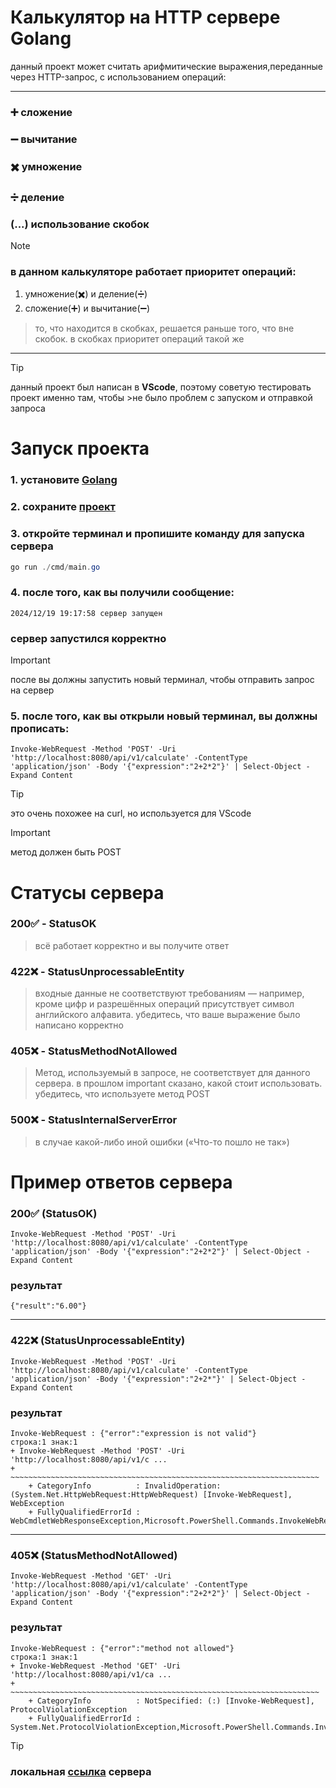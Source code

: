 # Калькулятор на HTTP сервере Golang

данный проект может считать арифмитические выражения,переданные через HTTP-запрос, с использованием операций:
___
### ➕ сложение
### ➖ вычитание
### ✖️ умножение
### ➗ деление
### (...) использование скобок

> [!NOTE]
> ### в данном калькуляторе работает приоритет операций:
>  1. умножение(✖️) и деление(➗)
>  2. сложение(➕) и вычитание(➖)

> то, что находится в скобках, решается раньше того, что вне скобок.
> в скобках приоритет операций такой же

___
> [!TIP]
>данный проект был написан в **VScode**, поэтому советую тестировать проект именно там, чтобы >не было проблем с запуском и отправкой запроса

# Запуск проекта
### 1. **установите [Golang](https://go.dev/dl/)**
### 2. **сохраните [проект](https://github.com/nastts/Calculate/archive/refs/heads/main.zip)**
### 3. **откройте терминал и пропишите команду для запуска сервера**
```powershell
go run ./cmd/main.go
```
### 4. **после того, как вы получили сообщение:**
```
2024/12/19 19:17:58 сервер запущен
```
### **сервер запустился корректно**
>[!IMPORTANT]
>после вы должны запустить новый терминал, чтобы отправить запрос на сервер
### 5. после того, как вы открыли новый терминал, вы должны прописать:
```
Invoke-WebRequest -Method 'POST' -Uri 'http://localhost:8080/api/v1/calculate' -ContentType 'application/json' -Body '{"expression":"2+2*2"}' | Select-Object -Expand Content
```
>[!TIP]
>это очень похожее на curl, но используется для VScode

>[!IMPORTANT]
>метод должен быть POST




# Статусы сервера

### 200✅ - StatusOK 
>всё работает корректно и вы получите ответ

### 422❌ - StatusUnprocessableEntity 
>входные данные не соответствуют требованиям — например, кроме цифр и разрешённых операций присутствует символ английского алфавита. убедитесь, что ваше выражение было написано корректно

### 405❌ - StatusMethodNotAllowed
> Метод, используемый в запросе, не соответствует для данного сервера. в прошлом important сказано, какой стоит использовать. убедитесь, что используете метод POST

### 500❌ - StatusInternalServerError
>в случае какой-либо иной ошибки («Что-то пошло не так»)

# Пример ответов сервера

### 200✅ (StatusOK)

```
Invoke-WebRequest -Method 'POST' -Uri 'http://localhost:8080/api/v1/calculate' -ContentType 'application/json' -Body '{"expression":"2+2*2"}' | Select-Object -Expand Content
```
### результат
```
{"result":"6.00"}
```
___
### 422❌ (StatusUnprocessableEntity)
```
Invoke-WebRequest -Method 'POST' -Uri 'http://localhost:8080/api/v1/calculate' -ContentType 'application/json' -Body '{"expression":"2+2*"}' | Select-Object -Expand Content
```
### результат
```
Invoke-WebRequest : {"error":"expression is not valid"}
строка:1 знак:1
+ Invoke-WebRequest -Method 'POST' -Uri 'http://localhost:8080/api/v1/c ...
+ ~~~~~~~~~~~~~~~~~~~~~~~~~~~~~~~~~~~~~~~~~~~~~~~~~~~~~~~~~~~~~~~~~~~~~
    + CategoryInfo          : InvalidOperation: (System.Net.HttpWebRequest:HttpWebRequest) [Invoke-WebRequest], WebException
    + FullyQualifiedErrorId : WebCmdletWebResponseException,Microsoft.PowerShell.Commands.InvokeWebRequestCommand
```
___
### 405❌ (StatusMethodNotAllowed)
```
Invoke-WebRequest -Method 'GET' -Uri 'http://localhost:8080/api/v1/calculate' -ContentType 'application/json' -Body '{"expression":"2+2*2"}' | Select-Object -Expand Content
```

### результат
```
Invoke-WebRequest : {"error":"method not allowed"}
строка:1 знак:1
+ Invoke-WebRequest -Method 'GET' -Uri 'http://localhost:8080/api/v1/ca ...
+ ~~~~~~~~~~~~~~~~~~~~~~~~~~~~~~~~~~~~~~~~~~~~~~~~~~~~~~~~~~~~~~~~~~~~~
    + CategoryInfo          : NotSpecified: (:) [Invoke-WebRequest], ProtocolViolationException
    + FullyQualifiedErrorId : System.Net.ProtocolViolationException,Microsoft.PowerShell.Commands.InvokeWebRequestCommand
```

>[!TIP]
>### локальная **[ссылка](http://localhost:8080/api/v1/calculate)** сервера 
